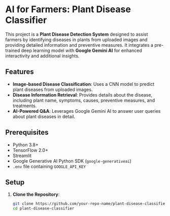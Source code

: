 # AI for Farmers: Plant Disease Classifier

This project is a **Plant Disease Detection System** designed to assist farmers by identifying diseases in plants from uploaded images and providing detailed information and preventive measures. It integrates a pre-trained deep learning model with **Google Gemini AI** for enhanced interactivity and additional insights.

## Features

- **Image-based Disease Classification**: Uses a CNN model to predict plant diseases from uploaded images.
- **Disease Information Retrieval**: Provides details about the disease, including plant name, symptoms, causes, preventive measures, and treatments.
- **AI-Powered Q&A**: Leverages Google Gemini AI to answer user queries about plant diseases in detail.

## Prerequisites

- Python 3.8+
- TensorFlow 2.0+
- Streamlit
- Google Generative AI Python SDK (`google-generativeai`)
- `.env` file containing `GOOGLE_API_KEY`

## Setup

1. **Clone the Repository**:
   ```bash
   git clone https://github.com/your-repo-name/plant-disease-classifier.git
   cd plant-disease-classifier
